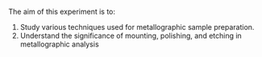 The aim of this experiment is to:<br>
1.	Study various techniques used for metallographic sample preparation.<br>
2.	Understand the significance of mounting, polishing, and etching in metallographic analysis<br>


